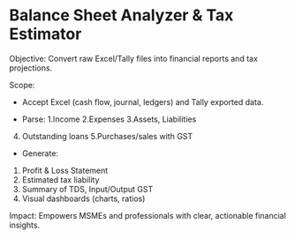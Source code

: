 # Balance Sheet Analyzer & Tax Estimator

Objective: Convert raw Excel/Tally files into financial reports and tax projections.

Scope:
- Accept Excel (cash flow, journal, ledgers) and Tally exported data.

- Parse:
1.Income
2.Expenses
3.Assets, Liabilities
4. Outstanding loans
5.Purchases/sales with GST

- Generate:
1. Profit & Loss Statement
2. Estimated tax liability
3. Summary of TDS, Input/Output GST
4. Visual dashboards (charts, ratios)

Impact: Empowers MSMEs and professionals with clear, actionable financial insights.
